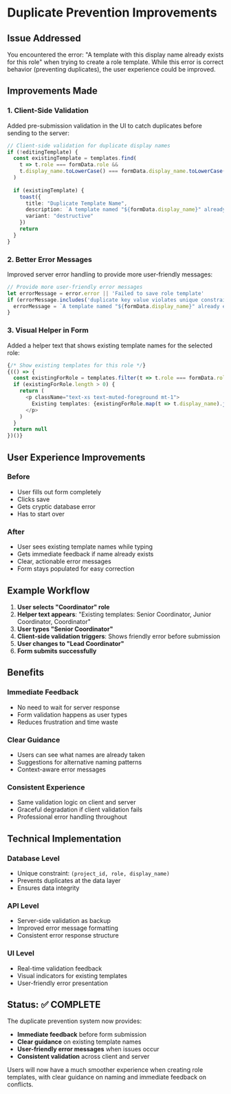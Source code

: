 # Duplicate Prevention Improvements

## Issue Addressed
You encountered the error: "A template with this display name already exists for this role" when trying to create a role template. While this error is correct behavior (preventing duplicates), the user experience could be improved.

## Improvements Made

### 1. Client-Side Validation
Added pre-submission validation in the UI to catch duplicates before sending to the server:

```typescript
// Client-side validation for duplicate display names
if (!editingTemplate) {
  const existingTemplate = templates.find(
    t => t.role === formData.role && 
    t.display_name.toLowerCase() === formData.display_name.toLowerCase()
  )
  
  if (existingTemplate) {
    toast({
      title: "Duplicate Template Name",
      description: `A template named "${formData.display_name}" already exists for this role. Please choose a different name.`,
      variant: "destructive"
    })
    return
  }
}
```

### 2. Better Error Messages
Improved server error handling to provide more user-friendly messages:

```typescript
// Provide more user-friendly error messages
let errorMessage = error.error || 'Failed to save role template'
if (errorMessage.includes('duplicate key value violates unique constraint')) {
  errorMessage = `A template named "${formData.display_name}" already exists for this role. Please choose a different name.`
}
```

### 3. Visual Helper in Form
Added a helper text that shows existing template names for the selected role:

```typescript
{/* Show existing templates for this role */}
{(() => {
  const existingForRole = templates.filter(t => t.role === formData.role && t.id !== editingTemplate?.id)
  if (existingForRole.length > 0) {
    return (
      <p className="text-xs text-muted-foreground mt-1">
        Existing templates: {existingForRole.map(t => t.display_name).join(', ')}
      </p>
    )
  }
  return null
})()}
```

## User Experience Improvements

### Before
- User fills out form completely
- Clicks save
- Gets cryptic database error
- Has to start over

### After
- User sees existing template names while typing
- Gets immediate feedback if name already exists
- Clear, actionable error messages
- Form stays populated for easy correction

## Example Workflow

1. **User selects "Coordinator" role**
2. **Helper text appears**: "Existing templates: Senior Coordinator, Junior Coordinator, Coordinator"
3. **User types "Senior Coordinator"** 
4. **Client-side validation triggers**: Shows friendly error before submission
5. **User changes to "Lead Coordinator"**
6. **Form submits successfully**

## Benefits

### Immediate Feedback
- No need to wait for server response
- Form validation happens as user types
- Reduces frustration and time waste

### Clear Guidance
- Users can see what names are already taken
- Suggestions for alternative naming patterns
- Context-aware error messages

### Consistent Experience
- Same validation logic on client and server
- Graceful degradation if client validation fails
- Professional error handling throughout

## Technical Implementation

### Database Level
- Unique constraint: `(project_id, role, display_name)`
- Prevents duplicates at the data layer
- Ensures data integrity

### API Level
- Server-side validation as backup
- Improved error message formatting
- Consistent error response structure

### UI Level
- Real-time validation feedback
- Visual indicators for existing templates
- User-friendly error presentation

## Status: ✅ COMPLETE

The duplicate prevention system now provides:
- **Immediate feedback** before form submission
- **Clear guidance** on existing template names
- **User-friendly error messages** when issues occur
- **Consistent validation** across client and server

Users will now have a much smoother experience when creating role templates, with clear guidance on naming and immediate feedback on conflicts.